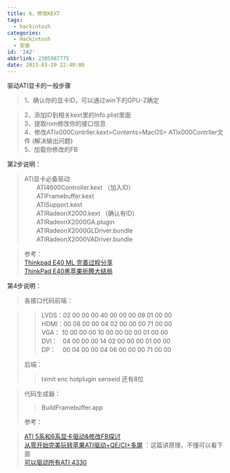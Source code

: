 ```yaml
---
title: 6、修改KEXT
tags:
  - hackintosh
categories:
  - Hackintosh
  - 安装
id: '242'
abbrlink: 2385987775
date: 2013-03-20 22:40:00
---
```


驱动ATI显卡的一般步骤  

> 1、确认你的显卡ID，可以通过win下的GPU-Z确定  

> 2、添加ID到相关kext里的Info.plist里面  
> 3、提取rom修改你的接口信息  
> 4、修改ATIx000Contrller.kext>Contents>MacOS> ATIx000Contrller文件 (解决输出问题)  
> 5、加载你修改的FB

>   

  
第2步说明：  

> ATI显卡必备驱动  
> 　　ATI4600Controller.kext （加入ID）  
> 　　ATIFramebuffer.kext  
> 　　ATISupport.kext  
> 　　ATIRadeonX2000.kext （确认有ID）  
> 　　ATIRadeonX2000GA.plugin  
> 　　ATIRadeonX2000GLDriver.bundle  
> 　　ATIRadeonX2000VADriver.bundle  

  

> 参考：  
> [Thinkpad E40 ML 完善过程分享](http://bbs.pcbeta.com/viewthread-1017396-1-1.html)  
> [ThinkPad E40黑苹果折腾大结局](http://bbs.pcbeta.com/viewthread-1196057-1-1.html)  

>   
>   

第4步说明：  

> 各接口代码前端：  

> > LVDS：02 00 00 00 40 00 00 00 09 01 00 00  
> > HDMI：00 08 00 00 04 02 00 00 00 71 00 00  
> > VGA： 10 00 00 00 10 00 00 00 00 01 00 00  
> > DVI：   04 00 00 00 14 02 00 00 00 01 00 00  
> > DP：    00 04 00 00 04 06 00 00 00 71 00 00  
> 
> 后端：  
> 
> > txmit enc hotplugin senseid 还有8位  

> 代码生成器：  
> 
> > BuildFramebuffer.app  
> 
>   
> 参考：  

> [ATI 5系和6系显卡驱动&修改FB探讨](http://bbs.pcbeta.com/viewthread-1060313-1-1.html)  
> [从零开始完美玩转苹果ATI驱动+QE/CI+多屏](http://bbs.pcbeta.com/viewthread-991835-1-1.html) ：这篇讲原理，不懂可以看下面  
> [可以驱动所有ATI 4330](http://bbs.pcbeta.com/viewthread-937823-1-1.html)  
>